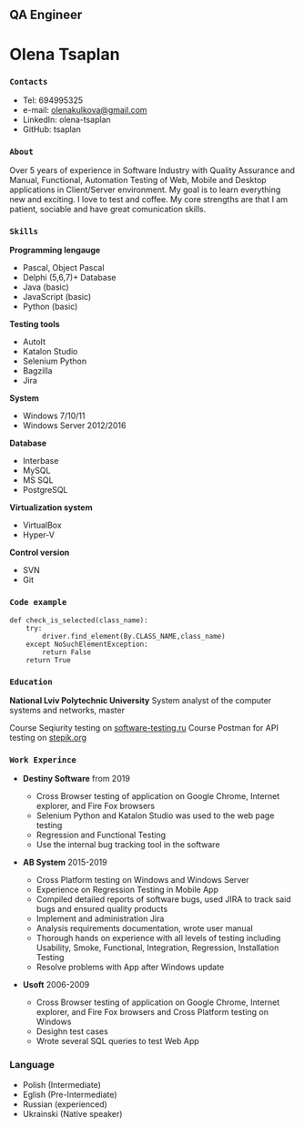
## **QA Engineer**
# Olena Tsaplan

### `Contacts`

* Tel: 694995325
* e-mail:	olenakulkova@gmail.com
* LinkedIn: olena-tsaplan
* GitHub: tsaplan

### `About`
Over 5 years of experience in Software Industry with Quality Assurance and Manual, Functional, Automation Testing of Web, Mobile and Desktop applications in Client/Server environment. My goal is to learn everything new and exciting. I love to test and coffee. My core strengths are that I am patient, sociable and have great comunication skills.
 


### `Skills`
 __Programming lengauge__
 
 * Pascal, Object Pascal
 * Delphi (5,6,7)+ Database
 * Java (basic)
 * JavaScript (basic)
 * Python (basic)
 
 __Testing tools__
 
 * AutoIt 
 * Katalon Studio 
 * Selenium Python 
 * Bagzilla
 * Jira
  
  __System__
  
  * Windows 7/10/11
  * Windows Server 2012/2016
 
 __Database__
  * Interbase
  * MySQL
  * MS SQL
  * PostgreSQL
    
  __Virtualization system__
  * VirtualBox
  * Hyper-V

__Control version__
   * SVN
   * Git

### `Code example`

```
def check_is_selected(class_name):
    try:
        driver.find_element(By.CLASS_NAME,class_name)
    except NoSuchElementException:
        return False
    return True
```


### `Education`
__National Lviv Polytechnic University__ System analyst of the computer systems and networks, master

Course Seqiurity testing on [software-testing.ru](software-testing.ru)
Course Postman for API testing on [stepik.org](stepik.org)

### `Work Experince`
* __Destiny Software__ from 2019
  - Cross Browser testing of application on Google Chrome, Internet explorer, and Fire Fox browsers
  - Selenium Python and Katalon Studio was used to the web page testing
  - Regression and Functional Testing 
  - Use the internal bug tracking tool in the software
 
* __AB System__ 2015-2019
  - Cross Platform testing on Windows and Windows Server
  - Experience on Regression Testing in Mobile App
  - Compiled detailed reports of software bugs, used JIRA to track said bugs and ensured quality products
  - Implement and administration Jira
  - Analysis requirements documentation, wrote user manual
  - Thorough hands on experience with all levels of testing including Usability, Smoke, Functional, Integration, Regression, Installation Testing
  - Resolve problems with App after Windows update

* __Usoft__ 2006-2009
  - Cross Browser testing of application on Google Chrome, Internet explorer, and Fire Fox browsers and Cross Platform testing on Windows
  - Desighn test cases
  - Wrote several SQL queries to test Web App

### Language
* Polish (Intermediate)
* Eglish (Pre-Intermediate)
* Russian (experienced)
* Ukrainski (Native speaker)
